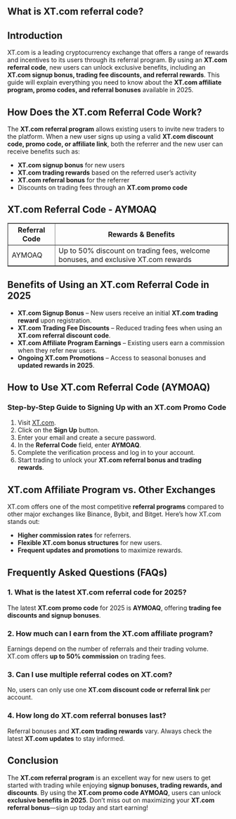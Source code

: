 <h2>What is XT.com referral code?</h2>
<h2>Introduction</h2>
<p>XT.com is a leading cryptocurrency exchange that offers a range of rewards and incentives to its users through its referral program. By using an <strong>XT.com referral code</strong>, new users can unlock exclusive benefits, including an <strong>XT.com signup bonus, trading fee discounts, and referral rewards</strong>. This guide will explain everything you need to know about the <strong>XT.com affiliate program, promo codes, and referral bonuses</strong> available in 2025.</p>

<h2>How Does the XT.com Referral Code Work?</h2>
<p>The <strong>XT.com referral program</strong> allows existing users to invite new traders to the platform. When a new user signs up using a valid <strong>XT.com discount code, promo code, or affiliate link</strong>, both the referrer and the new user can receive benefits such as:</p>
<ul>
    <li><strong>XT.com signup bonus</strong> for new users</li>
    <li><strong>XT.com trading rewards</strong> based on the referred user’s activity</li>
    <li><strong>XT.com referral bonus</strong> for the referrer</li>
    <li>Discounts on trading fees through an <strong>XT.com promo code</strong></li>
</ul>

<h2>XT.com Referral Code - AYMOAQ</h2>
<table border="1">
    <tr>
        <th>Referral Code</th>
        <th>Rewards & Benefits</th>
    </tr>
    <tr>
        <td>AYMOAQ</td>
        <td>Up to 50% discount on trading fees, welcome bonuses, and exclusive XT.com rewards</td>
    </tr>
</table>

<h2>Benefits of Using an XT.com Referral Code in 2025</h2>
<ul>
    <li><strong>XT.com Signup Bonus</strong> – New users receive an initial <strong>XT.com trading reward</strong> upon registration.</li>
    <li><strong>XT.com Trading Fee Discounts</strong> – Reduced trading fees when using an <strong>XT.com referral discount code</strong>.</li>
    <li><strong>XT.com Affiliate Program Earnings</strong> – Existing users earn a commission when they refer new users.</li>
    <li><strong>Ongoing XT.com Promotions</strong> – Access to seasonal bonuses and <strong>updated rewards in 2025</strong>.</li>
</ul>

<h2>How to Use XT.com Referral Code (AYMOAQ)</h2>
<h3>Step-by-Step Guide to Signing Up with an XT.com Promo Code</h3>
<ol>
    <li>Visit <a href="https://www.xt.com/en/accounts/register?ref=AYMOAQ" target="_blank">XT.com</a>.</li>
    <li>Click on the <strong>Sign Up</strong> button.</li>
    <li>Enter your email and create a secure password.</li>
    <li>In the <strong>Referral Code</strong> field, enter <strong>AYMOAQ</strong>.</li>
    <li>Complete the verification process and log in to your account.</li>
    <li>Start trading to unlock your <strong>XT.com referral bonus and trading rewards</strong>.</li>
</ol>

<h2>XT.com Affiliate Program vs. Other Exchanges</h2>
<p>XT.com offers one of the most competitive <strong>referral programs</strong> compared to other major exchanges like Binance, Bybit, and Bitget. Here’s how XT.com stands out:</p>
<ul>
    <li><strong>Higher commission rates</strong> for referrers.</li>
    <li><strong>Flexible XT.com bonus structures</strong> for new users.</li>
    <li><strong>Frequent updates and promotions</strong> to maximize rewards.</li>
</ul>

<h2>Frequently Asked Questions (FAQs)</h2>
<h3>1. What is the latest XT.com referral code for 2025?</h3>
<p>The latest <strong>XT.com promo code</strong> for 2025 is <strong>AYMOAQ</strong>, offering <strong>trading fee discounts and signup bonuses</strong>.</p>

<h3>2. How much can I earn from the XT.com affiliate program?</h3>
<p>Earnings depend on the number of referrals and their trading volume. XT.com offers <strong>up to 50% commission</strong> on trading fees.</p>

<h3>3. Can I use multiple referral codes on XT.com?</h3>
<p>No, users can only use one <strong>XT.com discount code or referral link</strong> per account.</p>

<h3>4. How long do XT.com referral bonuses last?</h3>
<p>Referral bonuses and <strong>XT.com trading rewards</strong> vary. Always check the latest <strong>XT.com updates</strong> to stay informed.</p>

<h2>Conclusion</h2>
<p>The <strong>XT.com referral program</strong> is an excellent way for new users to get started with trading while enjoying <strong>signup bonuses, trading rewards, and discounts</strong>. By using the <strong>XT.com promo code AYMOAQ</strong>, users can unlock <strong>exclusive benefits in 2025</strong>. Don’t miss out on maximizing your <strong>XT.com referral bonus</strong>—sign up today and start earning!</p>
